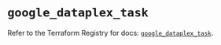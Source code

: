 # `google_dataplex_task`

Refer to the Terraform Registry for docs: [`google_dataplex_task`](https://registry.terraform.io/providers/hashicorp/google/6.41.0/docs/resources/dataplex_task).
